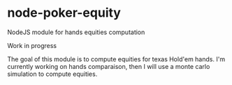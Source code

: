 node-poker-equity
=================

NodeJS module for hands equities computation

Work in progress

The goal of this module is to compute equities for texas Hold'em hands.
I'm currently working on hands comparaison, then I will use a monte carlo simulation to compute equities.
